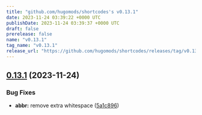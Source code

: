 ```yaml
---
title: "github.com/hugomods/shortcodes's v0.13.1"
date: 2023-11-24 03:39:22 +0000 UTC
publishDate: 2023-11-24 03:39:37 +0000 UTC
draft: false
prerelease: false
name: "v0.13.1"
tag_name: "v0.13.1"
release_url: "https://github.com/hugomods/shortcodes/releases/tag/v0.13.1"
---
```


## [0.13.1](https://github.com/hugomods/shortcodes/compare/v0.13.0...v0.13.1) (2023-11-24)


### Bug Fixes

* **abbr:** remove extra whitespace ([5a1c896](https://github.com/hugomods/shortcodes/commit/5a1c896c82f1c043cdc154e6771051d577f59cca))
